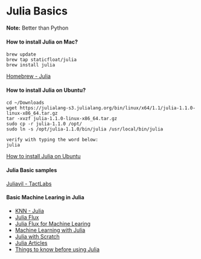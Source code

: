 # Julia Basics

**Note:** Better than Python



#### How to install Julia on Mac?
```
brew update
brew tap staticfloat/julia
brew install julia
```
[Homebrew - Julia](https://github.com/staticfloat/homebrew-julia)




#### How to install Julia on Ubuntu?
```
cd ~/Downloads
wget https://julialang-s3.julialang.org/bin/linux/x64/1.1/julia-1.1.0-linux-x86_64.tar.gz
tar -xvzf julia-1.1.0-linux-x86_64.tar.gz
sudo cp -r julia-1.1.0 /opt/
sudo ln -s /opt/julia-1.1.0/bin/julia /usr/local/bin/julia

verify with typing the word below:
julia
```
[How to install Julia on Ubuntu](https://ferrolho.github.io/blog/2019-01-26/how-to-install-julia-on-ubuntu)




#### Julia Basic samples
[Juliavil - TactLabs](https://github.com/tactlabs/juliavil)





#### Basic Machine Learing in Julia
* [KNN - Julia](https://juliacomputing.com/blog/2016/09/28/knn-char-recognition.html)
* [Julia Flux](https://fluxml.ai/Flux.jl/stable/)
* [Julia Flux for Machine Learing](https://smist08.wordpress.com/2018/09/24/julia-flux-for-machine-learning/)
* [Machine Learning with Julia](https://www.math.purdue.edu/~allen450/ML-with-Julia-Tutorial.html)
* [Julia with Scratch](https://www.analyticsvidhya.com/blog/2017/10/comprehensive-tutorial-learn-data-science-julia-from-scratch/)
* [Julia Articles](https://fullstackfeed.com/category/julia/)
* [Things to know before using Julia](https://towardsdatascience.com/things-to-know-before-using-julia-for-machine-learning-487744c0b9b2)





